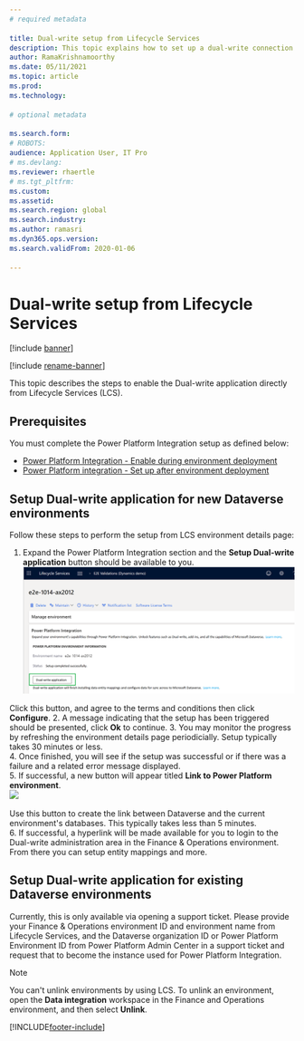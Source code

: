 ```yaml
---
# required metadata

title: Dual-write setup from Lifecycle Services
description: This topic explains how to set up a dual-write connection from Microsoft Dynamics Lifecycle Services (LCS).
author: RamaKrishnamoorthy
ms.date: 05/11/2021
ms.topic: article
ms.prod: 
ms.technology: 

# optional metadata

ms.search.form: 
# ROBOTS: 
audience: Application User, IT Pro
# ms.devlang: 
ms.reviewer: rhaertle
# ms.tgt_pltfrm: 
ms.custom: 
ms.assetid: 
ms.search.region: global
ms.search.industry: 
ms.author: ramasri
ms.dyn365.ops.version: 
ms.search.validFrom: 2020-01-06

---
```


# Dual-write setup from Lifecycle Services

[!include [banner](../../includes/banner.md)]

[!include [rename-banner](~/includes/cc-data-platform-banner.md)]

This topic describes the steps to enable the Dual-write application directly from Lifecycle Services (LCS).  

## Prerequisites

You must complete the Power Platform Integration setup as defined below:
* [Power Platform Integration - Enable during environment deployment](../../power-platform/overview.md#Enable-during-enviornment-deployment)
* [Power Platform integration - Set up after environment deployment](../../power-platform/overview.md#Set-up-after-environment-deployment)

## Setup Dual-write application for new Dataverse environments

Follow these steps to perform the setup from LCS environment details page:

1. Expand the Power Platform Integration section and the **Setup Dual-write application** button should be available to you. 
<img src="media/powerplat_integration_step2.png" width="500px" /><br/>

Click this button, and agree to the terms and conditions then click **Configure**.
2. A message indicating that the setup has been triggered should be presented, click **Ok** to continue.
3. You may monitor the progress by refreshing the environment details page periodicially.  Setup typically takes 30 minutes or less.  
4. Once finished, you will see if the setup was successful or if there was a failure and a related error message displayed.  
5. If successful, a new button will appear titled **Link to Power Platform environment**.  
<img src="powerplat_integration_step3.png" width="500px" /><br/>

Use this button to create the link between Dataverse and the current environment's databases.  This typically takes less than 5 minutes.  
6. If successful, a hyperlink will be made available for you to login to the Dual-write administration area in the Finance & Operations environment.  From there you can setup entity mappings and more.

## Setup Dual-write application for existing Dataverse environments

Currently, this is only available via opening a support ticket.  Please provide your Finance & Operations environment ID and environment name from Lifecycle Services, and the Dataverse organization ID or Power Platform Environment ID from Power Platform Admin Center in a support ticket and request that to become the instance used for Power Platform Integration.

> [!NOTE]
> You can't unlink environments by using LCS. To unlink an environment, open the **Data integration** workspace in the Finance and Operations environment, and then select **Unlink**.



[!INCLUDE[footer-include](../../../../includes/footer-banner.md)]